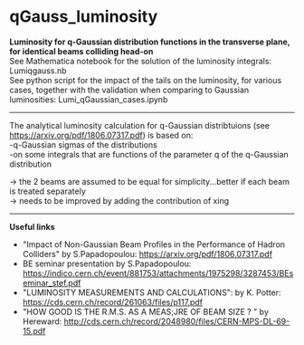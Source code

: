 # qGauss_luminosity
**Luminosity for q-Gaussian distribution functions in the transverse plane, for identical beams colliding head-on**\
See Mathematica notebook for the solution of the luminosity integrals: Lumiqgauss.nb\
See python script for the impact of the tails on the luminosity, for various cases, together with the validation when comparing to Gaussian luminosities: Lumi_qGaussian_cases.ipynb
***
The analytical luminosity calculation for q-Gaussian distribtuions (see https://arxiv.org/pdf/1806.07317.pdf) is based on:\
    -q-Gaussian sigmas of the distributions\
    -on some integrals that are functions of the parameter q of the q-Gaussian distribution

-> the 2 beams are assumed to be equal for simplicity...better if each beam is treated separately \
-> needs to be improved by adding the contribution of xing

***
**Useful links**
* "Impact of Non-Gaussian Beam Profiles in the Performance of Hadron Colliders" by S.Papadopoulou: https://arxiv.org/pdf/1806.07317.pdf 
* BE seminar presentation by S.Papadopoulou: https://indico.cern.ch/event/881753/attachments/1975298/3287453/BEseminar_stef.pdf 
* "LUMINOSITY MEASUREMENTS AND CALCULATIONS": by K. Potter: https://cds.cern.ch/record/261063/files/p117.pdf 
* "HOW GOOD IS THE R.M.S. AS A MEAS;JRE OF BEAM SIZE ? " by Hereward: http://cds.cern.ch/record/2048980/files/CERN-MPS-DL-69-15.pdf

